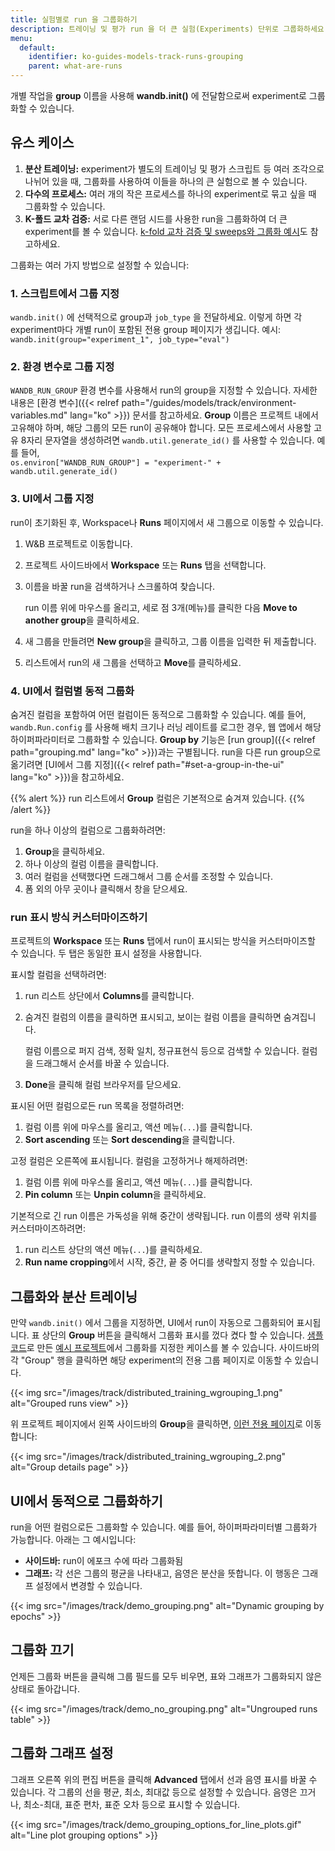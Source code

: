 ```yaml
---
title: 실험별로 run 을 그룹화하기
description: 트레이닝 및 평가 run 을 더 큰 실험(Experiments) 단위로 그룹화하세요.
menu:
  default:
    identifier: ko-guides-models-track-runs-grouping
    parent: what-are-runs
---
```


개별 작업을 **group** 이름을 사용해 **wandb.init()** 에 전달함으로써 experiment로 그룹화할 수 있습니다.

## 유스 케이스

1. **분산 트레이닝:** experiment가 별도의 트레이닝 및 평가 스크립트 등 여러 조각으로 나뉘어 있을 때, 그룹화를 사용하여 이들을 하나의 큰 실험으로 볼 수 있습니다.
2. **다수의 프로세스:** 여러 개의 작은 프로세스를 하나의 experiment로 묶고 싶을 때 그룹화할 수 있습니다.
3. **K-폴드 교차 검증:** 서로 다른 랜덤 시드를 사용한 run을 그룹화하여 더 큰 experiment를 볼 수 있습니다. [k-fold 교차 검증 및 sweeps와 그룹화 예시](https://github.com/wandb/examples/tree/master/examples/wandb-sweeps/sweeps-cross-validation)도 참고하세요.

그룹화는 여러 가지 방법으로 설정할 수 있습니다:

### 1. 스크립트에서 그룹 지정

`wandb.init()` 에 선택적으로 group과 `job_type` 을 전달하세요. 이렇게 하면 각 experiment마다 개별 run이 포함된 전용 group 페이지가 생깁니다. 예시:  
`wandb.init(group="experiment_1", job_type="eval")`

### 2. 환경 변수로 그룹 지정

`WANDB_RUN_GROUP` 환경 변수를 사용해서 run의 group을 지정할 수 있습니다. 자세한 내용은 [환경 변수]({{< relref path="/guides/models/track/environment-variables.md" lang="ko" >}}) 문서를 참고하세요. **Group** 이름은 프로젝트 내에서 고유해야 하며, 해당 그룹의 모든 run이 공유해야 합니다. 모든 프로세스에서 사용할 고유 8자리 문자열을 생성하려면 `wandb.util.generate_id()` 를 사용할 수 있습니다. 예를 들어,  
`os.environ["WANDB_RUN_GROUP"] = "experiment-" + wandb.util.generate_id()`

### 3. UI에서 그룹 지정

run이 초기화된 후, Workspace나 **Runs** 페이지에서 새 그룹으로 이동할 수 있습니다.

1. W&B 프로젝트로 이동합니다.
1. 프로젝트 사이드바에서 **Workspace** 또는 **Runs** 탭을 선택합니다.
1. 이름을 바꿀 run을 검색하거나 스크롤하여 찾습니다.

    run 이름 위에 마우스를 올리고, 세로 점 3개(메뉴)를 클릭한 다음 **Move to another group**을 클릭하세요.
1. 새 그룹을 만들려면 **New group**을 클릭하고, 그룹 이름을 입력한 뒤 제출합니다.
1. 리스트에서 run의 새 그룹을 선택하고 **Move**를 클릭하세요.

### 4. UI에서 컬럼별 동적 그룹화

숨겨진 컬럼을 포함하여 어떤 컬럼이든 동적으로 그룹화할 수 있습니다. 예를 들어, `wandb.Run.config` 를 사용해 배치 크기나 러닝 레이트를 로그한 경우, 웹 앱에서 해당 하이퍼파라미터로 그룹화할 수 있습니다. **Group by** 기능은 [run group]({{< relref path="grouping.md" lang="ko" >}})과는 구별됩니다. run을 다른 run group으로 옮기려면 [UI에서 그룹 지정]({{< relref path="#set-a-group-in-the-ui" lang="ko" >}})을 참고하세요.

{{% alert %}}
run 리스트에서 **Group** 컬럼은 기본적으로 숨겨져 있습니다.
{{% /alert %}}

run을 하나 이상의 컬럼으로 그룹화하려면:

1. **Group**을 클릭하세요.
1. 하나 이상의 컬럼 이름을 클릭합니다.
1. 여러 컬럼을 선택했다면 드래그해서 그룹 순서를 조정할 수 있습니다.
1. 폼 외의 아무 곳이나 클릭해서 창을 닫으세요.

### run 표시 방식 커스터마이즈하기
프로젝트의 **Workspace** 또는 **Runs** 탭에서 run이 표시되는 방식을 커스터마이즈할 수 있습니다. 두 탭은 동일한 표시 설정을 사용합니다.

표시할 컬럼을 선택하려면:
1. run 리스트 상단에서 **Columns**를 클릭합니다.
1. 숨겨진 컬럼의 이름을 클릭하면 표시되고, 보이는 컬럼 이름을 클릭하면 숨겨집니다.
    
    컬럼 이름으로 퍼지 검색, 정확 일치, 정규표현식 등으로 검색할 수 있습니다. 컬럼을 드래그해서 순서를 바꿀 수 있습니다.
1. **Done**을 클릭해 컬럼 브라우저를 닫으세요.

표시된 어떤 컬럼으로든 run 목록을 정렬하려면:

1. 컬럼 이름 위에 마우스를 올리고, 액션 메뉴(`...`)를 클릭합니다.
1. **Sort ascending** 또는 **Sort descending**을 클릭합니다.

고정 컬럼은 오른쪽에 표시됩니다. 컬럼을 고정하거나 해제하려면:
1. 컬럼 이름 위에 마우스를 올리고, 액션 메뉴(`...`)를 클릭합니다.
1. **Pin column** 또는 **Unpin column**을 클릭하세요.

기본적으로 긴 run 이름은 가독성을 위해 중간이 생략됩니다. run 이름의 생략 위치를 커스터마이즈하려면:

1. run 리스트 상단의 액션 메뉴(`...`)를 클릭하세요.
1. **Run name cropping**에서 시작, 중간, 끝 중 어디를 생략할지 정할 수 있습니다.

## 그룹화와 분산 트레이닝

만약 `wandb.init()` 에서 그룹을 지정하면, UI에서 run이 자동으로 그룹화되어 표시됩니다. 표 상단의 **Group** 버튼을 클릭해서 그룹화 표시를 껐다 켰다 할 수 있습니다. [샘플 코드](https://wandb.me/grouping)로 만든 [예시 프로젝트](https://wandb.ai/carey/group-demo?workspace=user-carey)에서 그룹화를 지정한 케이스를 볼 수 있습니다. 사이드바의 각 "Group" 행을 클릭하면 해당 experiment의 전용 그룹 페이지로 이동할 수 있습니다.

{{< img src="/images/track/distributed_training_wgrouping_1.png" alt="Grouped runs view" >}}

위 프로젝트 페이지에서 왼쪽 사이드바의 **Group**을 클릭하면, [이런 전용 페이지](https://wandb.ai/carey/group-demo/groups/exp_5?workspace=user-carey)로 이동합니다:

{{< img src="/images/track/distributed_training_wgrouping_2.png" alt="Group details page" >}}

## UI에서 동적으로 그룹화하기

run을 어떤 컬럼으로든 그룹화할 수 있습니다. 예를 들어, 하이퍼파라미터별 그룹화가 가능합니다. 아래는 그 예시입니다:

* **사이드바:** run이 에포크 수에 따라 그룹화됨
* **그래프:** 각 선은 그룹의 평균을 나타내고, 음영은 분산을 뜻합니다. 이 행동은 그래프 설정에서 변경할 수 있습니다.

{{< img src="/images/track/demo_grouping.png" alt="Dynamic grouping by epochs" >}}

## 그룹화 끄기

언제든 그룹화 버튼을 클릭해 그룹 필드를 모두 비우면, 표와 그래프가 그룹화되지 않은 상태로 돌아갑니다.

{{< img src="/images/track/demo_no_grouping.png" alt="Ungrouped runs table" >}}

## 그룹화 그래프 설정

그래프 오른쪽 위의 편집 버튼을 클릭해 **Advanced** 탭에서 선과 음영 표시를 바꿀 수 있습니다. 각 그룹의 선을 평균, 최소, 최대값 등으로 설정할 수 있습니다. 음영은 끄거나, 최소-최대, 표준 편차, 표준 오차 등으로 표시할 수 있습니다.

{{< img src="/images/track/demo_grouping_options_for_line_plots.gif" alt="Line plot grouping options" >}}